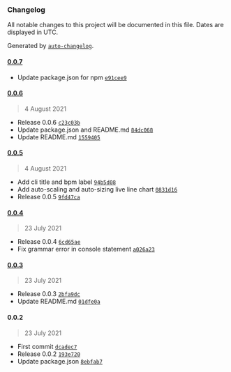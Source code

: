 ### Changelog

All notable changes to this project will be documented in this file. Dates are displayed in UTC.

Generated by [`auto-changelog`](https://github.com/CookPete/auto-changelog).

#### [0.0.7](https://github.com/shanejearley/hrmbar/compare/0.0.6...0.0.7)

- Update package.json for npm [`e91cee9`](https://github.com/shanejearley/hrmbar/commit/e91cee9dd96b7505160a9007c9e2252b97292c7c)

#### [0.0.6](https://github.com/shanejearley/hrmbar/compare/0.0.5...0.0.6)

> 4 August 2021

- Release 0.0.6 [`c23c03b`](https://github.com/shanejearley/hrmbar/commit/c23c03b2212ddbef9c79221ecf781f7431a93e8c)
- Update package.json and README.md [`84dc068`](https://github.com/shanejearley/hrmbar/commit/84dc068905b744502b547359260bb6c4020365a2)
- Update README.md [`1559405`](https://github.com/shanejearley/hrmbar/commit/1559405f3ea0537f9a35cfc6d541bb43e1e37b14)

#### [0.0.5](https://github.com/shanejearley/hrmbar/compare/0.0.4...0.0.5)

> 4 August 2021

- Add cli title and bpm label [`94b5d08`](https://github.com/shanejearley/hrmbar/commit/94b5d08f8e321e52576fc86d4a2b6d3628c1310f)
- Add auto-scaling and auto-sizing live line chart [`0831d16`](https://github.com/shanejearley/hrmbar/commit/0831d1655e68f846ff66c5b8351309fafa81daa5)
- Release 0.0.5 [`9fd47ca`](https://github.com/shanejearley/hrmbar/commit/9fd47ca018e7ae8fdd4479394ac5ce21be91f487)

#### [0.0.4](https://github.com/shanejearley/hrmbar/compare/0.0.3...0.0.4)

> 23 July 2021

- Release 0.0.4 [`6cd65ae`](https://github.com/shanejearley/hrmbar/commit/6cd65aed4bd4b3eb39e7ac6c06e431e88db43cbb)
- Fix grammar error in console statement [`a026a23`](https://github.com/shanejearley/hrmbar/commit/a026a2397570a6e0f43994d47307576352c92e81)

#### [0.0.3](https://github.com/shanejearley/hrmbar/compare/0.0.2...0.0.3)

> 23 July 2021

- Release 0.0.3 [`2bfa9dc`](https://github.com/shanejearley/hrmbar/commit/2bfa9dc53872fa3053dc24ad1076322cf0744e34)
- Update README.md [`01dfe0a`](https://github.com/shanejearley/hrmbar/commit/01dfe0ab79fb24e48ae44deb9201f4488b6dd905)

#### 0.0.2

> 23 July 2021

- First commit [`dcadec7`](https://github.com/shanejearley/hrmbar/commit/dcadec75c34b4485d9b820f1f268577f727819e3)
- Release 0.0.2 [`193e720`](https://github.com/shanejearley/hrmbar/commit/193e7200e26b7a72d5a45ca6bac3995df8071721)
- Update package.json [`8ebfab7`](https://github.com/shanejearley/hrmbar/commit/8ebfab7d3e8c0b076109d165857f311527cf69c8)
